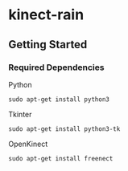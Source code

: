 # kinect-rain

## Getting Started

### Required Dependencies

Python

```
sudo apt-get install python3
```

Tkinter

```
sudo apt-get install python3-tk
```

OpenKinect

```
sudo apt-get install freenect
```
